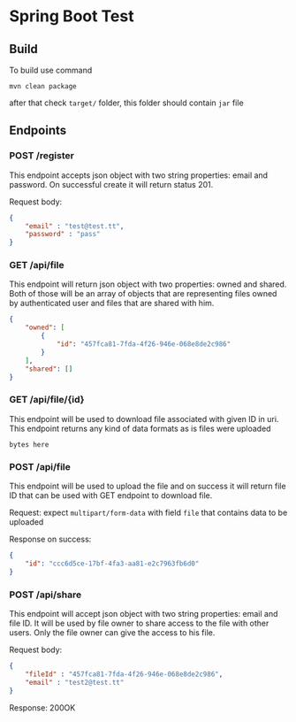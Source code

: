# Spring Boot Test 

## Build

To build use command

```shell script
mvn clean package
```

after that check `target/` folder, this folder should contain `jar` file

## Endpoints
### POST /register 
 
This endpoint accepts json object with two string properties: email and password. On successful create it will return status 201.

Request body:
```json
{
	"email" : "test@test.tt",
	"password" : "pass"
}
``` 
 
### GET /api/file 
 
This endpoint will return json object with two properties: owned and shared. Both of those will be an array of objects that are representing files owned by authenticated user and files that are shared with him. 
```json
{
    "owned": [
        {
            "id": "457fca81-7fda-4f26-946e-068e8de2c986"
        }
    ],
    "shared": []
}
```
### GET /api/file/{id} 
 
This endpoint will be used to download file associated with given ID in uri. This endpoint returns any kind of data formats as is files were uploaded  
```
bytes here
```
### POST /api/file 
 
This endpoint will be used to upload the file and on success it will return file ID that can be used with GET endpoint to download file.

Request: expect `multipart/form-data` with field `file` that contains data to be uploaded

Response on success:
```json
{
    "id": "ccc6d5ce-17bf-4fa3-aa81-e2c7963fb6d0"
}
```

### POST /api/share 
 
This endpoint will accept json object with two string properties: email and file ID. It will be used by file owner to share access to the file with other users. Only the file owner can give the access to his file.

Request body:
```json
{
	"fileId" : "457fca81-7fda-4f26-946e-068e8de2c986",
	"email" : "test2@test.tt"
}
``` 

Response: 200OK